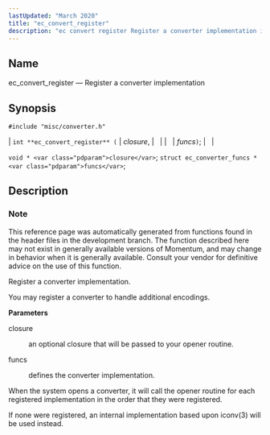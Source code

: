 ```yaml
---
lastUpdated: "March 2020"
title: "ec_convert_register"
description: "ec convert register Register a converter implementation int ec convert register closure funcs void closure struct ec converter funcs funcs This reference page was automatically generated from functions found in the header files in the development branch The function described here may not exist in generally available versions of Momentum..."
---
```


<a name="apis.ec_convert_register"></a> 
## Name

ec_convert_register — Register a converter implementation

## Synopsis

`#include "misc/converter.h"`

| `int **ec_convert_register** (` | <var class="pdparam">closure</var>, |   |
|   | <var class="pdparam">funcs</var>`)`; |   |

`void * <var class="pdparam">closure</var>`;
`struct ec_converter_funcs * <var class="pdparam">funcs</var>`;<a name="idp47634560"></a> 
## Description

### Note

This reference page was automatically generated from functions found in the header files in the development branch. The function described here may not exist in generally available versions of Momentum, and may change in behavior when it is generally available. Consult your vendor for definitive advice on the use of this function.

Register a converter implementation.

You may register a converter to handle additional encodings.

**<a name="idp47637936"></a> Parameters**

<dl class="variablelist">

<dt>closure</dt>

<dd>

an optional closure that will be passed to your opener routine.

</dd>

<dt>funcs</dt>

<dd>

defines the converter implementation.

</dd>

</dl>

When the system opens a converter, it will call the opener routine for each registered implementation in the order that they were registered.

If none were registered, an internal implementation based upon iconv(3) will be used instead.